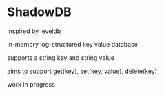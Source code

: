 # ShadowDB
inspired by leveldb

in-memory log-structured key value database

supports a string key and string value

aims to support get(key), set(key, value), delete(key)

work in progress